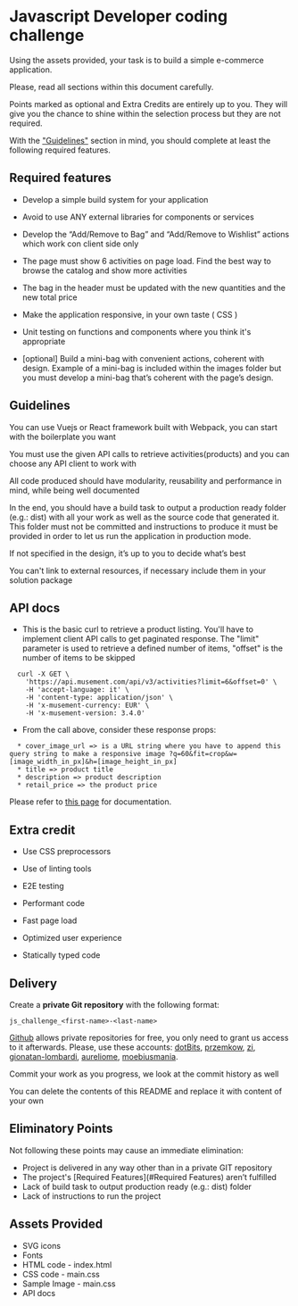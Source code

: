 # Javascript Developer coding challenge

Using the assets provided, your task is to build a simple e-commerce application. 

Please, read all sections within this document carefully.

Points marked as optional and Extra Credits are entirely up to you. 
They will give you the chance to shine within the selection process but they are not required.

With the ["Guidelines"](#Guidelines) section in mind, you should complete at least the following required features.


## Required features

* Develop a simple build system for your application

* Avoid to use ANY external libraries for components or services

* Develop the “Add/Remove to Bag” and “Add/Remove to Wishlist” actions which work con client side only

* The page must show 6 activities on page load. Find the best way to browse the catalog and show more activities

* The bag in the header must be updated with the new quantities and the new total price

* Make the application responsive, in your own taste ( CSS )

* Unit testing on functions and components where you think it's appropriate

* [optional] Build a mini-bag with convenient actions, coherent with design. Example of a mini-bag is included within the images folder but you must develop a mini-bag that’s coherent with the page’s design.



## Guidelines

You can use Vuejs or React framework built with Webpack, you can start with the boilerplate you want

You must use the given API calls to retrieve activities(products) and you can choose any API client to work with

All code produced should have modularity, reusability and performance in mind, while being well documented

In the end, you should have a build task to output a production ready folder (e.g.: dist) with all your work as well as the source code that generated it.
This folder must not be committed and instructions to produce it must be provided in order to let us run the application in production mode.

If not specified in the design, it’s up to you to decide what’s best

You can't link to external resources, if necessary include them in your solution package


## API docs
- This is the basic curl to retrieve a product listing. You'll have to implement client API calls to get paginated response. The "limit" parameter is used to retrieve a defined number of items, "offset" is the number of items to be skipped
```
  curl -X GET \
    'https://api.musement.com/api/v3/activities?limit=6&offset=0' \
    -H 'accept-language: it' \
    -H 'content-type: application/json' \
    -H 'x-musement-currency: EUR' \
    -H 'x-musement-version: 3.4.0'
```
- From the call above, consider these response props:
```
  * cover_image_url => is a URL string where you have to append this query string to make a responsive image ?q=60&fit=crop&w=[image_width_in_px]&h=[image_height_in_px]
  * title => product title
  * description => product description
  * retail_price => the product price
```
Please refer to [this page](https://api-docs.musement.com/reference#search) for documentation.


## Extra credit 

* Use CSS preprocessors

* Use of linting tools

* E2E testing

* Performant code

* Fast page load

* Optimized user experience

* Statically typed code



## Delivery

Create a **private Git repository** with the following format: 

	js_challenge_<first-name>-<last-name> 

[Github](https://github.com) allows private repositories for free, you only need to grant us access to it afterwards.
Please, use these accounts: [dotBits](https://github.com/dotBits), [przemkow](https://github.com/przemkow), [zi](https://github.com/zi), [gionatan-lombardi](https://github.com/gionatan-lombardi), [aureliome](https://github.com/aureliome), [moebiusmania](https://github.com/moebiusmania).

Commit your work as you progress, we look at the commit history as well

You can delete the contents of this README and replace it with content of your own



## Eliminatory Points

Not following these points may cause an immediate elimination:

* Project is delivered in any way other than in a private GIT repository
* The project's [Required Features](#Required Features) aren’t fulfilled 
* Lack of build task to output production ready (e.g.: dist) folder
* Lack of instructions to run the project



## Assets Provided

* SVG icons
* Fonts
* HTML code - index.html
* CSS code - main.css
* Sample Image - main.css
* API docs
